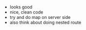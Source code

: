 - looks good
- nice, clean code
- try and do map on server side
- also think about doing nested route
